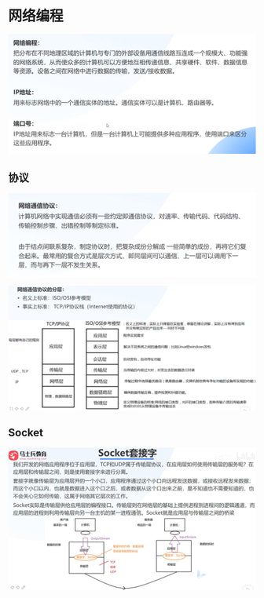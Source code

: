# 网络编程

![image-20230412232819905](assets/image-20230412232819905.png)

## 协议

![image-20230412232934684](assets/image-20230412232934684.png)

![image-20230412233042552](assets/image-20230412233042552.png)



## Socket

![image-20230412233427208](assets/image-20230412233427208.png)

